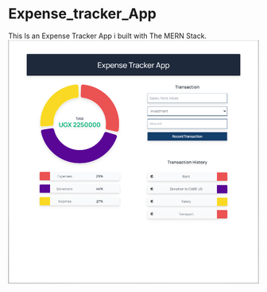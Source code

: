 # Expense_tracker_App
This Is an Expense Tracker App i built with The MERN Stack.
![alt text](https://github.com/manlikeAlinda/Expense_tracker_App/blob/main/HomePage.PNG?raw=true)
